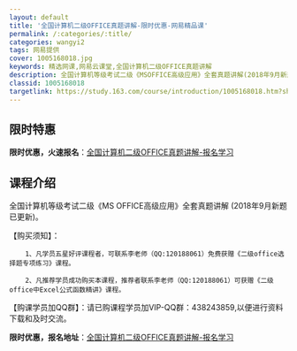 ```yaml
---
layout: default
title: '全国计算机二级OFFICE真题讲解-限时优惠-网易精品课'
permalink: /:categories/:title/
categories: wangyi2
tags: 网易提供
cover: 1005168018.jpg
keywords: 精选网课,网易云课堂,全国计算机二级OFFICE真题讲解
description: 全国计算机等级考试二级《MSOFFICE高级应用》全套真题讲解(2018年9月新题已更新)。【购买须知】：1、凡学员五星
classid: 1005168018
targetlink: https://study.163.com/course/introduction/1005168018.htm?share=1&shareId=1025206652&utm_campaign=share&utm_medium=iphoneShare&utm_source=&utm_u=1025206652
---
```


## 限时特惠

**限时优惠，火速报名**：[全国计算机二级OFFICE真题讲解-报名学习](https://study.163.com/course/introduction/1005168018.htm?share=1&shareId=1025206652&utm_campaign=share&utm_medium=iphoneShare&utm_source=&utm_u=1025206652)

## 课程介绍

全国计算机等级考试二级《MS OFFICE高级应用》全套真题讲解  (2018年9月新题已更新)。



【购买须知】：

        1、凡学员五星好评课程者，可联系李老师（QQ:120188061）免费获赠《二级office选择题专项练习》课程。

        2、凡推荐学员成功购买本课程，推荐者联系李老师（QQ:120188061）可获赠《二级office中Excel公式函数精讲》课程。



【购课学员加QQ群】：请已购课程学员加VIP-QQ群：438243859,以便进行资料下载和及时交流。

**限时优惠，报名地址**：[全国计算机二级OFFICE真题讲解-报名学习](https://study.163.com/course/introduction/1005168018.htm?share=1&shareId=1025206652&utm_campaign=share&utm_medium=iphoneShare&utm_source=&utm_u=1025206652)

